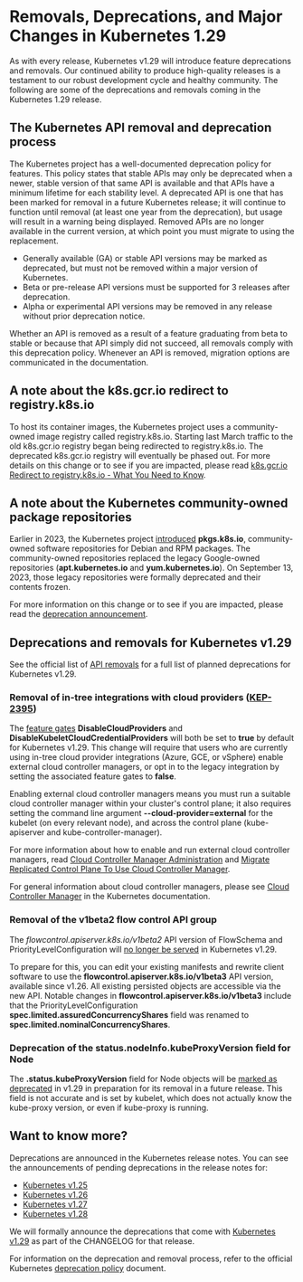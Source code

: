 # Removals, Deprecations, and Major Changes in Kubernetes 1.29

As with every release, Kubernetes v1.29 will introduce feature deprecations and removals.
Our continued ability to produce high-quality releases is a testament to our robust development
cycle and healthy community. The following are some of the deprecations and removals coming
in the Kubernetes 1.29 release.

## The Kubernetes API removal and deprecation process

The Kubernetes project has a well-documented deprecation policy for features. This policy states
that stable APIs may only be deprecated when a newer, stable version of that same API is available
and that APIs have a minimum lifetime for each stability level. A deprecated API is one that has
been marked for removal in a future Kubernetes release; it will continue to function until removal
(at least one year from the deprecation), but usage will result in a warning being displayed.
Removed APIs are no longer available in the current version, at which point you must migrate to using the replacement.

* Generally available (GA) or stable API versions may be marked as deprecated,
  but must not be removed within a major version of Kubernetes.
* Beta or pre-release API versions must be supported for 3 releases after deprecation.
* Alpha or experimental API versions may be removed in any release without prior deprecation notice.

Whether an API is removed as a result of a feature graduating from beta to stable or because that
API simply did not succeed, all removals comply with this deprecation policy. Whenever an API is
removed, migration options are communicated in the documentation.

## A note about the k8s.gcr.io redirect to registry.k8s.io

To host its container images, the Kubernetes project uses a community-owned image registry called
registry.k8s.io. Starting last March traffic to the old k8s.gcr.io registry began being redirected
to registry.k8s.io. The deprecated k8s.gcr.io registry will eventually be phased out. For more details
on this change or to see if you are impacted, please read
[k8s.gcr.io Redirect to registry.k8s.io - What You Need to Know](https://kubernetes.io/blog/2023/03/10/image-registry-redirect/).

## A note about the Kubernetes community-owned package repositories

Earlier in 2023, the Kubernetes project [introduced](https://kubernetes.io/blog/2023/08/15/pkgs-k8s-io-introduction/)
__pkgs.k8s.io__, community-owned software repositories for Debian and RPM packages. The community-owned
repositories replaced the legacy Google-owned repositories (__apt.kubernetes.io__ and __yum.kubernetes.io__).
On September 13, 2023, those legacy repositories were formally deprecated and their contents frozen.

For more information on this change or to see if you are impacted, please read the
[deprecation announcement](https://kubernetes.io/blog/2023/08/31/legacy-package-repository-deprecation/).

## Deprecations and removals for Kubernetes v1.29

See the official list of [API removals](https://kubernetes.io/docs/reference/using-api/deprecation-guide/#v1-29)
for a full list of planned deprecations for Kubernetes v1.29.

### Removal of in-tree integrations with cloud providers ([KEP-2395](https://kep.k8s.io/2395))

The [feature gates](https://kubernetes.io/docs/reference/command-line-tools-reference/feature-gates/)
__DisableCloudProviders__ and __DisableKubeletCloudCredentialProviders__ will both be set to __true__
by default for Kubernetes v1.29. This change will require that users who are currently using
in-tree cloud provider integrations (Azure, GCE, or vSphere) enable external cloud controller
managers, or opt in to the legacy integration by setting the associated feature gates to __false__.

Enabling external cloud controller managers means you must run a suitable cloud controller manager
within your cluster's control plane; it also requires setting the command line argument __--cloud-provider=external__
for the kubelet (on every relevant node), and across the control plane (kube-apiserver and kube-controller-manager).

For more information about how to enable and run external cloud controller managers, read
[Cloud Controller Manager Administration](https://kubernetes.io/docs/tasks/administer-cluster/running-cloud-controller/)
and [Migrate Replicated Control Plane To Use Cloud Controller Manager](https://kubernetes.io/docs/tasks/administer-cluster/controller-manager-leader-migration/).

For general information about cloud controller managers, please see
[Cloud Controller Manager](https://kubernetes.io/docs/concepts/architecture/cloud-controller/) in the Kubernetes documentation.

### Removal of the __v1beta2__ flow control API group

The _flowcontrol.apiserver.k8s.io/v1beta2_ API version of FlowSchema and PriorityLevelConfiguration
will [no longer be served](https://kubernetes.io/docs/reference/using-api/deprecation-guide/#v1-29) in Kubernetes v1.29. 

To prepare for this, you can edit your existing manifests and rewrite client software to use the
__flowcontrol.apiserver.k8s.io/v1beta3__ API version, available since v1.26. All existing persisted
objects are accessible via the new API. Notable changes in __flowcontrol.apiserver.k8s.io/v1beta3__ include
that the PriorityLevelConfiguration __spec.limited.assuredConcurrencyShares__ field was renamed to
__spec.limited.nominalConcurrencyShares__.

### Deprecation of the __status.nodeInfo.kubeProxyVersion__ field for Node

The __.status.kubeProxyVersion__ field for Node objects will be
[marked as deprecated](https://github.com/kubernetes/enhancements/issues/4004) in v1.29
in preparation for its removal in a future release. This field is not accurate and is set by kubelet,
which does not actually know the kube-proxy version, or even if kube-proxy is running.

## Want to know more?

Deprecations are announced in the Kubernetes release notes. You can see the announcements
of pending deprecations in the release notes for:

* [Kubernetes v1.25](https://github.com/kubernetes/kubernetes/blob/master/CHANGELOG/CHANGELOG-1.25.md#deprecation)
* [Kubernetes v1.26](https://github.com/kubernetes/kubernetes/blob/master/CHANGELOG/CHANGELOG-1.26.md#deprecation)
* [Kubernetes v1.27](https://github.com/kubernetes/kubernetes/blob/master/CHANGELOG/CHANGELOG-1.27.md#deprecation)
* [Kubernetes v1.28](https://github.com/kubernetes/kubernetes/blob/master/CHANGELOG/CHANGELOG-1.28.md#deprecation)

We will formally announce the deprecations that come with
[Kubernetes v1.29](https://github.com/kubernetes/kubernetes/blob/master/CHANGELOG/CHANGELOG-1.29.md#deprecation)
as part of the CHANGELOG for that release.

For information on the deprecation and removal process, refer to the official Kubernetes
[deprecation policy](https://kubernetes.io/docs/reference/using-api/deprecation-policy/#deprecating-parts-of-the-api) document.
